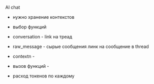 AI chat
- нужно хранение контекстов
- выбор функций


- conversation - link на треад
- raw_message - сырые сообщения линк на сообщение в thread
- contextn - 
- вызов функций - 
- расход токенов по каждому